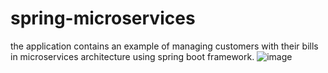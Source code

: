 # spring-microservices
 the application contains an example of managing customers with their bills in microservices architecture using spring boot framework.
 ![image](https://user-images.githubusercontent.com/78910504/212566726-dce428f9-83d4-434b-b1a5-d98550f185fc.png)

